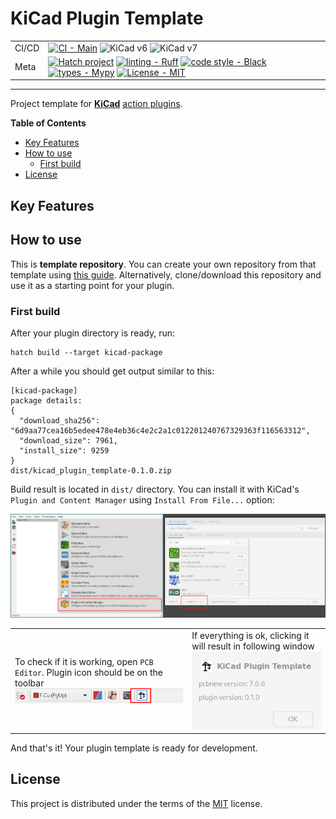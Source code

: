 # KiCad Plugin Template

|         |                                                                                                                                                                                                                                                                                                                                                                                                                                                                                                                                                                                                                    |
| ---     | ---                                                                                                                                                                                                                                                                                                                                                                                                                                                                                                                                                                                                                |
| CI/CD   | [![CI - Main](https://github.com/adamws/kicad-plugin-template/actions/workflows/main.yml/badge.svg)](https://github.com/adamws/kicad-plugin-template/actions/workflows/main.yml) ![KiCad v6](https://img.shields.io/badge/kicad-v6-green) ![KiCad v7](https://img.shields.io/badge/kicad-v7-green)
| Meta    | [![Hatch project](https://img.shields.io/badge/%F0%9F%A5%9A-Hatch-4051b5.svg)](https://github.com/pypa/hatch) [![linting - Ruff](https://img.shields.io/endpoint?url=https://raw.githubusercontent.com/charliermarsh/ruff/main/assets/badge/v2.json)](https://github.com/astral-sh/ruff) [![code style - Black](https://img.shields.io/badge/code%20style-black-000000.svg)](https://github.com/psf/black) [![types - Mypy](https://img.shields.io/badge/types-Mypy-blue.svg)](https://github.com/python/mypy) [![License - MIT](https://img.shields.io/badge/license-MIT-9400d3.svg)](https://spdx.org/licenses/) |

-----

Project template for **[KiCad](https://www.kicad.org/)** [action plugins](https://dev-docs.kicad.org/en/python/pcbnew/).

**Table of Contents**

- [Key Features](#key-features)
- [How to use](#how-to-use)
  - [First build](#first-build)
- [License](#license)

## Key Features

## How to use

This is **template repository**.
You can create your own repository from that template using [this guide](https://docs.github.com/en/repositories/creating-and-managing-repositories/creating-a-repository-from-a-template).
Alternatively, clone/download this repository and use it as a starting point for your plugin.

### First build

After your plugin directory is ready, run:

```shell
hatch build --target kicad-package
```

After a while you should get output similar to this:

```shell
[kicad-package]
package details:
{
  "download_sha256": "6d9aa77cea16b5edee478e4eb36c4e2c2a1c012201240767329363f116563312",
  "download_size": 7961,
  "install_size": 9259
}
dist/kicad_plugin_template-0.1.0.zip
```

Build result is located in `dist/` directory. You can install it with KiCad's `Plugin and Content Manager` using `Install From File...` option:

![install-from-file](resources/install-from-file.png)

|                                                                                                                            |                                                                                                               |
| ---                                                                                                                        | ---                                                                                                           |
| To check if it is working, open `PCB Editor`. Plugin icon should be on the toolbar ![on-toolbar](resources/on-toolbar.png) | If everything is ok, clicking it will result in following window ![gui-window](resources/gui-window.png)      |


And that's it! Your plugin template is ready for development.

## License

This project is distributed under the terms of the [MIT](https://spdx.org/licenses/MIT.html) license.
